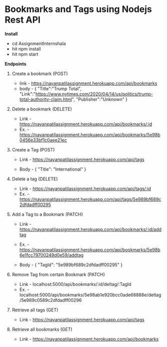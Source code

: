 # Bookmarks and Tags using Nodejs Rest API

**Install**

- cd AssignmentInternshala
- hit npm install
- hit npm start

**Endpoints**

1. Create a bookmark (POST)
   - link - https://nayanpatilassignment.herokuapp.com/api/bookmarks
   - body - {
     "Title":"Trump Total",
     "Link":"https://www.nytimes.com/2020/04/14/us/politics/trump-total-authority-claim.html",
     "Publisher":"Unknown"
     }

2. Delete a bookmark (DELETE)
    - Link - https://nayanpatilassignment.herokuapp.com/api/bookmarks/:id
    - Ex. - https://nayanpatilassignment.herokuapp.com/api/bookmarks/5e98b0456e33bf1c0aee21ec

3. Create a Tag (POST)
    - Link - https://nayanpatilassignment.herokuapp.com/api/tags

    - Body - {
	    "Title": "International"
        }

4. Delete a tag  (DELETE)
    - Link - https://nayanpatilassignment.herokuapp.com/api/tags/:id
    - Ex. - https://nayanpatilassignment.herokuapp.com/api/tags/5e989bf689c2dfdadff00295

5. Add a Tag to a Bookmark (PATCH)
    - Link - https://nayanpatilassignment.herokuapp.com/api/bookmarks/:id/addtag

    - Ex. - https://nayanpatilassignment.herokuapp.com/api/bookmarks/5e98b6e1fcc79700249d0e59/addtag

    - Body - {
        "TagId": "5e989bf689c2dfdadff00295"
    }

6. Remove Tag from certain Bookmark (PATCH)
    - Link - localhost:5000/api/bookmarks/:id/deltag/:TagId 
    - Ex. - localhost:5000/api/bookmarks/5e98ab1e920bcc0ade68888e/deltag/5e989c0589c2dfdadff00296

7. Retrieve all tags (GET)
    - Link - https://nayanpatilassignment.herokuapp.com/api/tags

8. Retrieve all bookmarks (GET)
    - Link - https://nayanpatilassignment.herokuapp.com/api/bookmarks